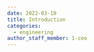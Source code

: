 ```yaml
---
date: 2022-03-10
title: Introduction
categories:
  - engineering
author_staff_member: 1-ceo
---
```


